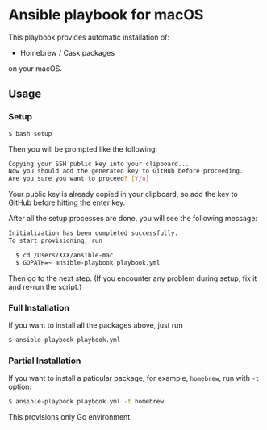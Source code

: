 # Ansible playbook for macOS

This playbook provides automatic installation of:

- Homebrew / Cask packages

on your macOS.

## Usage

### Setup

```sh
$ bash setup
```

Then you will be prompted like the following:

```sh
Copying your SSH public key into your clipboard...
Now you should add the generated key to GitHub before proceeding.
Are you sure you want to proceed? [Y/n] 
```

Your public key is already copied in your clipboard, so add the key to GitHub before hitting the enter key.

After all the setup processes are done, you will see the following message:

```sh
Initialization has been completed successfully.
To start provisioning, run

  $ cd /Users/XXX/ansible-mac
  $ GOPATH=~ ansible-playbook playbook.yml
```

Then go to the next step.
(If you encounter any problem during setup, fix it and re-run the script.)

### Full Installation

If you want to install all the packages above, just run

```sh
$ ansible-playbook playbook.yml
```

### Partial Installation

If you want to install a paticular package, for example, `homebrew`, run with `-t` option:

```sh
$ ansible-playbook playbook.yml -t homebrew
```

This provisions only Go environment.